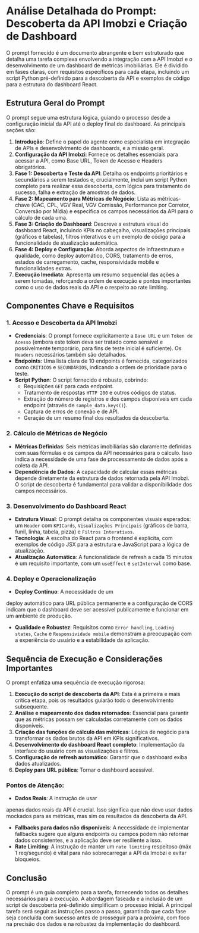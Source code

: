 # Análise Detalhada do Prompt: Descoberta da API Imobzi e Criação de Dashboard

O prompt fornecido é um documento abrangente e bem estruturado que detalha uma tarefa complexa envolvendo a integração com a API Imobzi e o desenvolvimento de um dashboard de métricas imobiliárias. Ele é dividido em fases claras, com requisitos específicos para cada etapa, incluindo um script Python pré-definido para a descoberta da API e exemplos de código para a estrutura do dashboard React.

## Estrutura Geral do Prompt

O prompt segue uma estrutura lógica, guiando o processo desde a configuração inicial da API até o deploy final do dashboard. As principais seções são:

1.  **Introdução**: Define o papel do agente como especialista em integração de APIs e desenvolvimento de dashboards, e a missão geral.
2.  **Configuração da API Imobzi**: Fornece os detalhes essenciais para acessar a API, como Base URL, Token de Acesso e Headers obrigatórios.
3.  **Fase 1: Descoberta e Teste da API**: Detalha os endpoints prioritários e secundários a serem testados e, crucialmente, inclui um script Python completo para realizar essa descoberta, com lógica para tratamento de sucesso, falha e extração de amostras de dados.
4.  **Fase 2: Mapeamento para Métricas de Negócio**: Lista as métricas-chave (CAC, CPL, VGV Real, VGV Comissão, Performance por Corretor, Conversão por Mídia) e especifica os campos necessários da API para o cálculo de cada uma.
5.  **Fase 3: Criação do Dashboard**: Descreve a estrutura visual do dashboard React, incluindo KPIs no cabeçalho, visualizações principais (gráficos e tabelas), filtros interativos e um exemplo de código para a funcionalidade de atualização automática.
6.  **Fase 4: Deploy e Configuração**: Aborda aspectos de infraestrutura e qualidade, como deploy automático, CORS, tratamento de erros, estados de carregamento, cache, responsividade mobile e funcionalidades extras.
7.  **Execução Imediata**: Apresenta um resumo sequencial das ações a serem tomadas, reforçando a ordem de execução e pontos importantes como o uso de dados reais da API e o respeito ao rate limiting.

## Componentes Chave e Requisitos

### 1. Acesso e Descoberta da API Imobzi

*   **Credenciais**: O prompt fornece explicitamente a `Base URL` e um `Token de Acesso` (embora este token deva ser tratado como sensível e possivelmente temporário, para fins de teste inicial é suficiente). Os `Headers` necessários também são detalhados.
*   **Endpoints**: Uma lista clara de 10 endpoints é fornecida, categorizados como `CRÍTICOS` e `SECUNDÁRIOS`, indicando a ordem de prioridade para o teste.
*   **Script Python**: O script fornecido é robusto, cobrindo:
    *   Requisições `GET` para cada endpoint.
    *   Tratamento de respostas `HTTP 200` e outros códigos de status.
    *   Extração do número de registros e dos campos disponíveis em cada endpoint (através de `sample_data.keys()`).
    *   Captura de erros de conexão e de API.
    *   Geração de um resumo final dos resultados da descoberta.

### 2. Cálculo de Métricas de Negócio

*   **Métricas Definidas**: Seis métricas imobiliárias são claramente definidas com suas fórmulas e os campos da API necessários para o cálculo. Isso indica a necessidade de uma fase de processamento de dados após a coleta da API.
*   **Dependência de Dados**: A capacidade de calcular essas métricas depende diretamente da estrutura de dados retornada pela API Imobzi. O script de descoberta é fundamental para validar a disponibilidade dos campos necessários.

### 3. Desenvolvimento do Dashboard React

*   **Estrutura Visual**: O prompt detalha os componentes visuais esperados: um `Header` com `KPICards`, `Visualizações Principais` (gráficos de barra, funil, linha, tabela, pizza) e `Filtros Interativos`.
*   **Tecnologia**: A escolha do React para o frontend é explícita, com exemplos de código JSX para a estrutura e JavaScript para a lógica de atualização.
*   **Atualização Automática**: A funcionalidade de refresh a cada 15 minutos é um requisito importante, com um `useEffect` e `setInterval` como base.

### 4. Deploy e Operacionalização

*   **Deploy Contínuo**: A necessidade de um 


deploy automático para URL pública permanente e a configuração de CORS indicam que o dashboard deve ser acessível publicamente e funcionar em um ambiente de produção.
*   **Qualidade e Robustez**: Requisitos como `Error handling`, `Loading states`, `Cache` e `Responsividade mobile` demonstram a preocupação com a experiência do usuário e a estabilidade da aplicação.

## Sequência de Execução e Considerações Importantes

O prompt enfatiza uma sequência de execução rigorosa:

1.  **Execução do script de descoberta da API**: Esta é a primeira e mais crítica etapa, pois os resultados guiarão todo o desenvolvimento subsequente.
2.  **Análise e mapeamento dos dados retornados**: Essencial para garantir que as métricas possam ser calculadas corretamente com os dados disponíveis.
3.  **Criação das funções de cálculo das métricas**: Lógica de negócio para transformar os dados brutos da API em KPIs significativos.
4.  **Desenvolvimento do dashboard React completo**: Implementação da interface do usuário com as visualizações e filtros.
5.  **Configuração de refresh automático**: Garantir que o dashboard exiba dados atualizados.
6.  **Deploy para URL pública**: Tornar o dashboard acessível.

### Pontos de Atenção:

*   **Dados Reais**: A instrução de usar 


apenas dados reais da API é crucial. Isso significa que não devo usar dados mockados para as métricas, mas sim os resultados da descoberta da API.
*   **Fallbacks para dados não disponíveis**: A necessidade de implementar fallbacks sugere que alguns endpoints ou campos podem não retornar dados consistentes, e a aplicação deve ser resiliente a isso.
*   **Rate Limiting**: A instrução de manter um `rate limiting` respeitoso (máx 1 req/segundo) é vital para não sobrecarregar a API da Imobzi e evitar bloqueios.

## Conclusão

O prompt é um guia completo para a tarefa, fornecendo todos os detalhes necessários para a execução. A abordagem faseada e a inclusão de um script de descoberta pré-definido simplificam o processo inicial. A principal tarefa será seguir as instruções passo a passo, garantindo que cada fase seja concluída com sucesso antes de prosseguir para a próxima, com foco na precisão dos dados e na robustez da implementação do dashboard.


